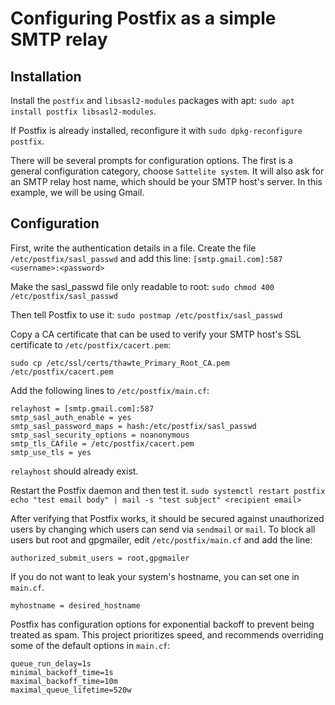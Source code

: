 # Configuring Postfix as a simple SMTP relay

## Installation
Install the `postfix` and `libsasl2-modules` packages with apt: `sudo apt install postfix libsasl2-modules`.

If Postfix is already installed, reconfigure it with `sudo dpkg-reconfigure postfix`.

There will be several prompts for configuration options. The first is a general
configuration category, choose `Sattelite system`. It will also ask for an SMTP relay host
name, which should be your SMTP host's server. In this example, we will be using Gmail.


## Configuration
First, write the authentication details in a file. Create the file `/etc/postfix/sasl_passwd`
and add this line:
`[smtp.gmail.com]:587 <username>:<password>`

Make the sasl_passwd file only readable to root:
`sudo chmod 400 /etc/postfix/sasl_passwd`

Then tell Postfix to use it:
`sudo postmap /etc/postfix/sasl_passwd`

Copy a CA certificate that can be used to verify your SMTP host's SSL certificate to
`/etc/postfix/cacert.pem`:

`sudo cp /etc/ssl/certs/thawte_Primary_Root_CA.pem /etc/postfix/cacert.pem`

Add the following lines to `/etc/postfix/main.cf`:
```
relayhost = [smtp.gmail.com]:587
smtp_sasl_auth_enable = yes
smtp_sasl_password_maps = hash:/etc/postfix/sasl_passwd
smtp_sasl_security_options = noanonymous
smtp_tls_CAfile = /etc/postfix/cacert.pem
smtp_use_tls = yes
```
`relayhost` should already exist.

Restart the Postfix daemon and then test it.
`sudo systemctl restart postfix`
`echo "test email body" | mail -s "test subject" <recipient email>`

After verifying that Postfix works, it should be secured against unauthorized users by
changing which users can send via `sendmail` or `mail`. To block all users but root and
gpgmailer, edit `/etc/postfix/main.cf` and add the line:
```
authorized_submit_users = root,gpgmailer
```

If you do not want to leak your system's hostname, you can set one in `main.cf`.
```
myhostname = desired_hostname
```

Postfix has configuration options for exponential backoff to prevent being treated as spam.
This project prioritizes speed, and recommends overriding some of the default options in
`main.cf`:
```
queue_run_delay=1s
minimal_backoff_time=1s
maximal_backoff_time=10m
maximal_queue_lifetime=520w
```
